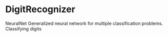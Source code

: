 # DigitRecognizer
NeuralNet
Generalized neural network for multiple classification problems.
Classifying digits 
